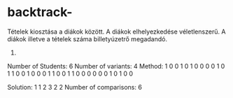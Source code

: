 # backtrack-

Tételek kiosztása a diákok között. A diákok elhelyezkedése véletlenszerű. A diákok illetve a tételek száma billetyúzetrő megadandó.

1)
Number of Students: 6
Number of variants: 4
Method: 1
 0 0 1 0 1 0
 0 0 0 1 0 1
 1 0 0 1 0 0
 0 1 1 0 0 1
 1 0 0 0 0 0
 0 1 0 1 0 0
 
Solution: 1 1 2 3 2 2
Number of comparisons: 6
